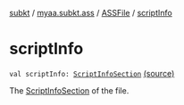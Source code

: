 [subkt](../../index.md) / [myaa.subkt.ass](../index.md) / [ASSFile](index.md) / [scriptInfo](./script-info.md)

# scriptInfo

`val scriptInfo: `[`ScriptInfoSection`](../-script-info-section/index.md) [(source)](https://github.com/Myaamori/SubKt/blob/0.1.8/src/main/kotlin/myaa/subkt/ass/parser.kt#L108)

The [ScriptInfoSection](../-script-info-section/index.md) of the file.

